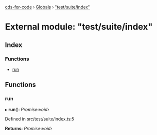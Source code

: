 [cds-for-code](../README.md) › [Globals](../globals.md) › ["test/suite/index"](_test_suite_index_.md)

# External module: "test/suite/index"

## Index

### Functions

* [run](_test_suite_index_.md#run)

## Functions

###  run

▸ **run**(): *Promise‹void›*

Defined in src/test/suite/index.ts:5

**Returns:** *Promise‹void›*
